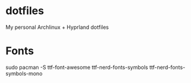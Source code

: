 # dotfiles
My personal Archlinux + Hyprland dotfiles

# Fonts
sudo pacman -S ttf-font-awesome ttf-nerd-fonts-symbols ttf-nerd-fonts-symbols-mono
